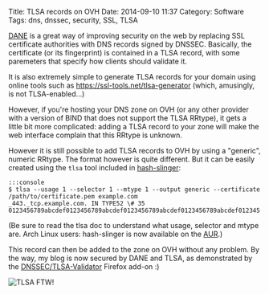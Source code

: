 Title: TLSA records on OVH
Date: 2014-09-10 11:37
Category: Software
Tags: dns, dnssec, security, SSL, TLSA

[DANE][] is a great way of improving security on the web by replacing SSL certificate authorities with DNS records
signed by DNSSEC. Basically, the certificate (or its fingerprint) is contained in a TLSA record, with some paremeters
that specify how clients should validate it.

It is also extremely simple to generate TLSA records for your domain using online tools such as
<https://ssl-tools.net/tlsa-generator> (which, amusingly, is not TLSA-enabled…)

However, if you're hosting your DNS zone on OVH (or any other provider with a version of BIND that does not
support the TLSA RRtype), it gets a little bit more complicated: adding a TLSA record to your zone will make the web
interface complain that this RRtype is unknown.

However it is still possible to add TLSA records to OVH by using a "generic", numeric RRtype. The format however is
quite different. But it can be easily created using the `tlsa` tool included in [hash-slinger][]:

    :::console
    $ tlsa --usage 1 --selector 1 --mtype 1 --output generic --certificate /path/to/certificate.pem example.com
    _443._tcp.example.com. IN TYPE52 \# 35 0123456789abcdef0123456789abcdef0123456789abcdef0123456789abcdef012345

(Be sure to read the tlsa doc to understand what usage, selector and mtype are. Arch Linux users: hash-slinger is now
available on the [AUR][].)

This record can then be added to the zone on OVH without any problem. By the way, my blog is now secured by DANE and
TLSA, as demonstrated by the [DNSSEC/TLSA-Validator][validator] Firefox add-on :)

![TLSA FTW!]({filename}/images/2014/tlsa-url.png)

[AUR]: https://aur.archlinux.org/packages/hash-slinger/
[DANE]: https://en.wikipedia.org/wiki/DNS-based_Authentication_of_Named_Entities
[hash-slinger]: http://people.redhat.com/pwouters/hash-slinger/
[validator]: https://www.dnssec-validator.cz/
